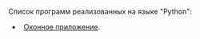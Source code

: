 Список программ реализованных на языке "Python":

- &ensp;[Оконное приложение](https://github.com/oooNAKooo/some_of_my_mini-projects/tree/main/C%2B%2B/system_for_control_of_parameters_of_animal_farming_complex](https://github.com/oooNAKooo/some_of_my_mini-projects/tree/main/Python/window_application)https://github.com/oooNAKooo/some_of_my_mini-projects/tree/main/Python/window_application).
